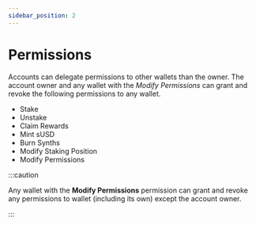 ```yaml
---
sidebar_position: 2
---
```


# Permissions

Accounts can delegate permissions to other wallets than the owner. The account owner and any wallet with the _Modify Permissions_ can grant and revoke the following permissions to any wallet.

- Stake
- Unstake
- Claim Rewards
- Mint sUSD
- Burn Synths
- Modify Staking Position
- Modify Permissions

:::caution

Any wallet with the **Modify Permissions** permission can grant and revoke any permissions to wallet (including its own) except the account owner.

:::
